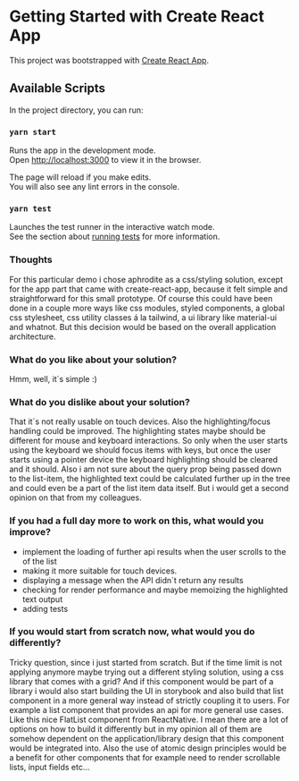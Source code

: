 # Getting Started with Create React App

This project was bootstrapped with [Create React App](https://github.com/facebook/create-react-app).

## Available Scripts

In the project directory, you can run:

### `yarn start`

Runs the app in the development mode.\
Open [http://localhost:3000](http://localhost:3000) to view it in the browser.

The page will reload if you make edits.\
You will also see any lint errors in the console.

### `yarn test`

Launches the test runner in the interactive watch mode.\
See the section about [running tests](https://facebook.github.io/create-react-app/docs/running-tests) for more information.


### Thoughts
For this particular demo i chose aphrodite as a css/styling solution,
except for the app part that came with create-react-app, because it
felt simple and straightforward for this small prototype. Of course
this could have been done in a couple more ways like css modules,
styled components, a global css stylesheet, css utility classes á la
tailwind, a ui library like material-ui and whatnot. But this decision
would be based on the overall application architecture.

### What do you like about your solution?
Hmm, well, it´s simple :)

### What do you dislike about your solution?
That it´s not really usable on touch devices. Also the highlighting/focus handling could be improved.
The highlighting states maybe should be different for mouse and keyboard interactions.
So only when the user starts using the keyboard we should focus items with keys,
but once the user starts using a pointer device the keyboard highlighting should be cleared and it should.
Also i am not sure about the query prop being passed down to the list-item, the highlighted
text could be calculated further up in the tree and could even be a part of the list item data itself.
But i would get a second opinion on that from my colleagues.

### If you had a full day more to work on this, what would you improve?
- implement the loading of further api results when the user scrolls to the of the list 
- making it more suitable for touch devices.
- displaying a message when the API didn´t return any results
- checking for render performance and maybe memoizing the highlighted text output
- adding tests


### If you would start from scratch now, what would you do differently?
Tricky question, since i just started from scratch.
But if the time limit is not applying anymore maybe trying
out a different styling solution, using a css library that comes with
a grid? And if this component would be part of a library i would also
start building the UI in storybook and also build that list component
in a more general way instead of strictly coupling it to users. For
example a list component that provides an api for more general use
cases. Like this nice FlatList component from ReactNative.
I mean there are a lot of options on how to build it differently but in my opinion
all of them are somehow dependent on the application/library design that this component
would be integrated into. Also the use of atomic design principles would be a benefit
for other components that for example need to render scrollable lists, input fields etc...
